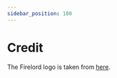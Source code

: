```yaml
---
sidebar_position: 100
---
```


# Credit

The Firelord logo is taken from [here](https://www.iconspedia.com/icon/firelord-ozai-icon-25958.html).
